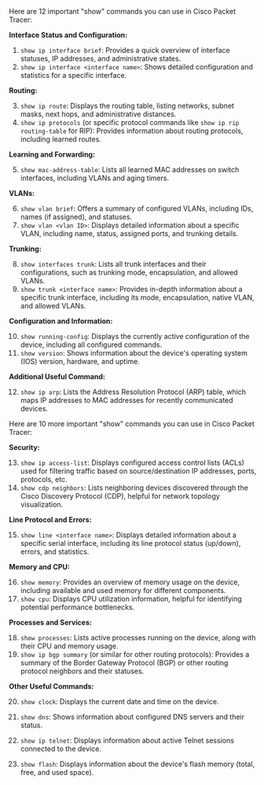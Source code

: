 Here are 12 important "show" commands you can use in Cisco Packet Tracer:

**Interface Status and Configuration:**

1. `show ip interface brief`: Provides a quick overview of interface statuses, IP addresses, and administrative states.
2. `show ip interface <interface name>`: Shows detailed configuration and statistics for a specific interface.

**Routing:**

3. `show ip route`: Displays the routing table, listing networks, subnet masks, next hops, and administrative distances.
4. `show ip protocols` (or specific protocol commands like `show ip rip routing-table` for RIP): Provides information about routing protocols, including learned routes.

**Learning and Forwarding:**

5. `show mac-address-table`: Lists all learned MAC addresses on switch interfaces, including VLANs and aging timers.

**VLANs:**

6. `show vlan brief`: Offers a summary of configured VLANs, including IDs, names (if assigned), and statuses.
7. `show vlan <vlan ID>`: Displays detailed information about a specific VLAN, including name, status, assigned ports, and trunking details.

**Trunking:**

8. `show interfaces trunk`: Lists all trunk interfaces and their configurations, such as trunking mode, encapsulation, and allowed VLANs.
9. `show trunk <interface name>`: Provides in-depth information about a specific trunk interface, including its mode, encapsulation, native VLAN, and allowed VLANs.

**Configuration and Information:**

10. `show running-config`: Displays the currently active configuration of the device, including all configured commands.
11. `show version`: Shows information about the device's operating system (IOS) version, hardware, and uptime.

**Additional Useful Command:**

12. `show ip arp`: Lists the Address Resolution Protocol (ARP) table, which maps IP addresses to MAC addresses for recently communicated devices.

Here are 10 more important "show" commands you can use in Cisco Packet Tracer:

**Security:**

13. `show ip access-list`: Displays configured access control lists (ACLs) used for filtering traffic based on source/destination IP addresses, ports, protocols, etc.
14. `show cdp neighbors`: Lists neighboring devices discovered through the Cisco Discovery Protocol (CDP), helpful for network topology visualization.

**Line Protocol and Errors:**

15. `show line <interface name>`: Displays detailed information about a specific serial interface, including its line protocol status (up/down), errors, and statistics.

**Memory and CPU:**

16. `show memory`: Provides an overview of memory usage on the device, including available and used memory for different components.
17. `show cpu`: Displays CPU utilization information, helpful for identifying potential performance bottlenecks.

**Processes and Services:**

18. `show processes`: Lists active processes running on the device, along with their CPU and memory usage.
19. `show ip bgp summary` (or similar for other routing protocols): Provides a summary of the Border Gateway Protocol (BGP) or other routing protocol neighbors and their statuses.

**Other Useful Commands:**

20. `show clock`: Displays the current date and time on the device.
21. `show dns`: Shows information about configured DNS servers and their status.
22. `show ip telnet`: Displays information about active Telnet sessions connected to the device.

23. `show flash`: Displays information about the device's flash memory (total, free, and used space).